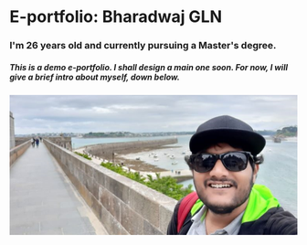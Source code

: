 # E-portfolio: Bharadwaj GLN

### I'm 26 years old and currently pursuing a Master's degree.

##### This is a demo e-portfolio. I shall design a main one soon. For now, I will give a brief intro about myself, down below.

![I actually look like this](./image-file/20190615_114446.png "Ugly, eh ?")
